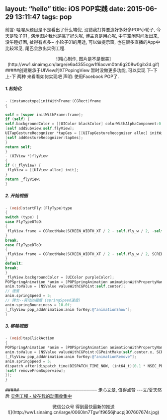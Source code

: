 layout: “hello”
title: iOS POP实践
date: 2015-06-29 13:11:47
tags: pop
---

前言: 哇喔从题目是不是看出了什么端倪, 没错我打算要造好多好多POP小轮子, 今天是轮子01 ,  演示图片我也是挑了好久呢, 博主真是用心呢, 中午空闲时间发出来, 没午睡好困, 扯得有点多~
小轮子01的用途, 可以做提示窗, 也在很多直播的App中比较常见, 尾巴会放出实例工程.
<!--more-->
<div align=center>
![精心制作, 图片是不是很美](http://ww1.sinaimg.cn/large/e6a4355cgw1f6aovm0tm6g208w0gib2d.gif)
</div>
#####创建继承于UIView的XTPopingView 暂时没做更多功能, 可以实现 下-下 上-下 两种 来看看如何实现吧
声明: 使用Facebook POP了.

##### 1.初始化 
```objectivec
- (instancetype)initWithFrame:(CGRect)frame
{

self = [super initWithFrame:frame];
if (self) {
self.backgroundColor = [[UIColor blackColor] colorWithAlphaComponent:0.3];
[self addSubview:self.flyView];
UITapGestureRecognizer *tapGes = [[UITapGestureRecognizer alloc] initWithTarget:self action:@selector(tapClickAction)];
[self addGestureRecognizer:tapGes];
}
return self;
}
- (UIView *)flyView
{
if (!_flyView) {
_flyView = [[UIView alloc] init];
}
return _flyView;
}
```
##### 2. 开始视图
```objectivec
- (void)startFly:(FlyType)type
{
switch (type) {
case FlyTypeUToD:
{
_flyView.frame = CGRectMake(SCREEN_WIDTH_XT / 2 - self.fly_w / 2, -self.fly_h, self.fly_w, self.fly_h);
}
break;
case FlyTypeDToD:
{
_flyView.frame = CGRectMake(SCREEN_WIDTH_XT / 2 - self.fly_w / 2, SCREEN_HEIGHT_XT + self.fly_h, self.fly_w, self.fly_h);
}
default:
break;
}
_flyView.backgroundColor = [UIColor purpleColor];
POPSpringAnimation *anim = [POPSpringAnimation animationWithPropertyNamed:kPOPViewCenter];
anim.toValue = [NSValue valueWithCGPoint:self.center];
// 速度
anim.springSpeed = 5;
// 弹力--晃动的幅度 (springSpeed速度)
anim.springBounciness = 10.0f;
[_flyView pop_addAnimation:anim forKey:@"animationShow"];
}
```
##### 3. 移除视图
```objectivec
- (void)tapClickAction
{
POPSpringAnimation *anim = [POPSpringAnimation animationWithPropertyNamed:kPOPViewCenter];
anim.toValue = [NSValue valueWithCGPoint:CGPointMake(self.center.x, SCREEN_HEIGHT_XT + self.fly_h)];
[_flyView pop_addAnimation:anim forKey:@"animationRemove"];
anim.springSpeed = 5;
dispatch_after(dispatch_time(DISPATCH_TIME_NOW, (int64_t)(0.1 * NSEC_PER_SEC)), dispatch_get_main_queue(), ^{
[self removeFromSuperview];
});
}
```
#####---------------------------------------
走心文章, 值得点赞 ---文/夏天然后
[实例工程 - 放在我的动画收集中](https://github.com/Zhangjingwang1993/XTAnimations)

<div align=center>
微信公众号 得到最快最新的推送
</div>

<div align=center>
![](http://ww1.sinaimg.cn/large/0060lm7Tgw1f9656jhucpj307607674r.jpg)
</div>
